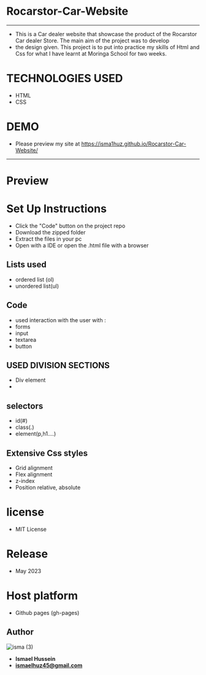 # Rocarstor-Car-Website
---
- This is a Car dealer website that showcase the product of the Rocarstor Car dealer Store. The main aim of the project was to develop
- the design given. This project is to put into practice my skills of Html and Css for what I have learnt at Moringa School for two weeks.
# TECHNOLOGIES USED
- HTML
- CSS
# DEMO
- Please preview my site at https://isma1huz.github.io/Rocarstor-Car-Website/

________________________________________________________________________________________________________________________________________________________________

# Preview


# Set Up Instructions
 - Click the "Code" button on the project repo
 - Download the zipped folder
 - Extract the files in your pc 
 - Open with a IDE or open the .html file with a browser 
 
## Lists used

 - ordered list (ol) 
 - unordered list(ul)

## Code
- used interaction with the user with :
- forms 
- input 
- textarea
- button


## USED DIVISION SECTIONS 
- Div element
- 
## selectors 
    
 - id(#) 
 - class(.)
 - element(p,h1....)
## Extensive Css styles 
 - Grid alignment
 - Flex alignment 
 - z-index 
 - Position relative, absolute
# license
- MIT License
# Release 
- May 2023 

# Host platform 
- Github pages (gh-pages)
## Author
![isma (3)](https://github.com/Isma1Huz/Portfolio/assets/132744360/226c966f-524a-40a4-ad72-2c099d44a8b8)

- **Ismael Hussein**
- **ismaelhuz45@gmail.com**
